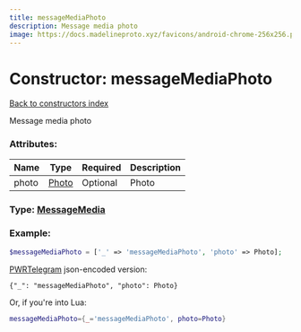 ```yaml
---
title: messageMediaPhoto
description: Message media photo
image: https://docs.madelineproto.xyz/favicons/android-chrome-256x256.png
---
```

# Constructor: messageMediaPhoto  
[Back to constructors index](index.md)



Message media photo

### Attributes:

| Name     |    Type       | Required | Description |
|----------|---------------|----------|-------------|
|photo|[Photo](../types/Photo.md) | Optional|Photo|



### Type: [MessageMedia](../types/MessageMedia.md)


### Example:

```php
$messageMediaPhoto = ['_' => 'messageMediaPhoto', 'photo' => Photo];
```  

[PWRTelegram](https://pwrtelegram.xyz) json-encoded version:

```
{"_": "messageMediaPhoto", "photo": Photo}
```


Or, if you're into Lua:

```lua
messageMediaPhoto={_='messageMediaPhoto', photo=Photo}

```


